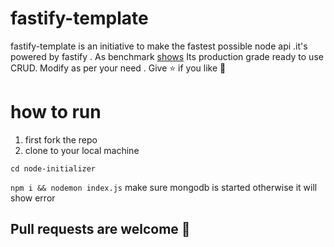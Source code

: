 # fastify-template
fastify-template is an initiative to make the fastest possible node api .it's powered by fastify . As benchmark [shows](https://www.fastify.io/benchmarks/)  Its production grade ready to use CRUD. Modify as per your need . Give ⭐  if you like  🙂
# how to run
 1. first fork the repo<br>
 2. clone to your local machine <br>
 
 `cd node-initializer` <br>
 
 `npm i && nodemon index.js`
  make sure mongodb is started otherwise it will show error
  
  ## Pull requests are welcome    :tada:<br>
 
